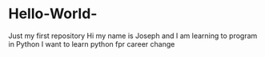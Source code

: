 # Hello-World-
Just my first repository 
Hi my name is Joseph and I am learning  to program in Python 
I want to learn python fpr career change 
